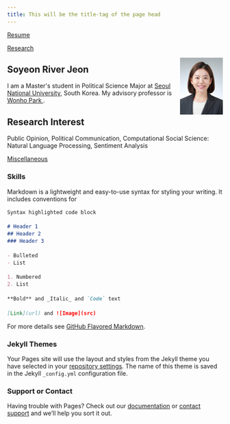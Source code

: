 ```yaml
---
title: This will be the title-tag of the page head
---
```


[Resume](resume.md)
<!-- [ResumeView]<object data="{{ post.images/JEON__SO_YEON_s_Resume_2022_02_11.pdf }}" width="1000" height="1000" type='application/pdf'/></object> -->
[Research](research.md)
<!-- % [button url="http://www.google.com"] % -->
<!-- {% include button.html url="http://www.google.com" %} -->




<img align="right" src="images/1610365172684.jpg" width=100>

## Soyeon River Jeon

I am a Master's student in Political Science Major at [Seoul National University](button.url="https://en.wikipedia.org/wiki/Seoul_National_University"), South Korea.
My advisory professor is <a href="http://polisci.snu.ac.kr/korean/sub2_01_view.php?id=34"> Wonho Park </a>.

## Research Interest
Public Opinion, Political Communication, 
Computational Social Science: Natural Language Processing, Sentiment Analysis


[Miscellaneous](misc.md)


### Skills

Markdown is a lightweight and easy-to-use syntax for styling your writing. It includes conventions for

```markdown
Syntax highlighted code block

# Header 1
## Header 2
### Header 3

- Bulleted
- List

1. Numbered
2. List

**Bold** and _Italic_ and `Code` text

[Link](url) and ![Image](src)
```

For more details see [GitHub Flavored Markdown](https://guides.github.com/features/mastering-markdown/).

### Jekyll Themes

Your Pages site will use the layout and styles from the Jekyll theme you have selected in your [repository settings](https://github.com/river-jeon/river-jeon.github.io/settings). The name of this theme is saved in the Jekyll `_config.yml` configuration file.

### Support or Contact

Having trouble with Pages? Check out our [documentation](https://docs.github.com/categories/github-pages-basics/) or [contact support](https://github.com/contact) and we’ll help you sort it out.
